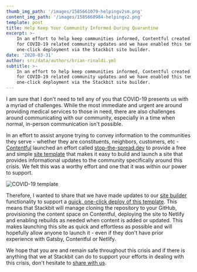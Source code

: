 ```yaml
---
thumb_img_path: '/images/1585661079-helpingv2sm.png'
content_img_path: '/images/1585660984-helpingv2.png'
template: post
title: Help Keep Your Community Informed During Quarantine
excerpt: >-
    In an effort to help keep communities informed, Contentful created a template
    for COVID-19 related community updates and we have enabled this template for
    one-click deployment via the Stackbit site builder.
date: '2020-03-31'
author: src/data/authors/brian-rinaldi.yml
subtitle: >-
    In an effort to help keep communities informed, Contentful created a template
    for COVID-19 related community updates and we have enabled this template for
    one-click deployment via the Stackbit site builder.
---
```


I am sure that I don't need to tell any of you that COVID-19 presents us with a myriad of challenges. While the most immediate and urgent are around providing medical services to those in need, there are also challenges around communicating with our community, especially in a time when normal, in-person communication isn't possible.

In an effort to assist anyone trying to convey information to the communities they serve - whether they are constituents, neighbors, customers, etc - [Contentful](https://www.contentful.com) launched an effort called [stop-the-spread.dev](https://stop-the-spread.dev/) to provide a free and simple [site template](https://github.com/contentful/covid-19-site-template) that makes it easy to build and launch a site that provides informational updates to the community specifically around this crisis. We felt this was a worthy effort and one that it was within our power to support.

![COVID-19 template](/images/1585661176-covid-19-site-template-shot-1-fcdceb98.png)

Therefore, I wanted to share that we have made updates to our [site builder](https://app.stackbit.com/create) functionality to support a [quick, one-click deploy of this template](https://app.stackbit.com/create?theme=https://github.com/contentful/covid-19-site-template&ssg=gatsby&cms=contentful&cmsExclusive). This means that Stackbit will manage cloning the repository to your GitHub, provisioning the content space on Contentful, deploying the site to Netlify and enabling rebuilds as needed when content is added or updated. This makes launching this site as quick and effortless as possible and will hopefully allow anyone to launch it - even if they don't have prior experience with Gatsby, Contentful or Netlify.

We hope that you are and remain safe throughout this crisis and if there is anything that we at Stackbit can do to support your efforts in dealing with this crisis, don't hesitate to [share with us](https://www.stackbit.com/contact).
